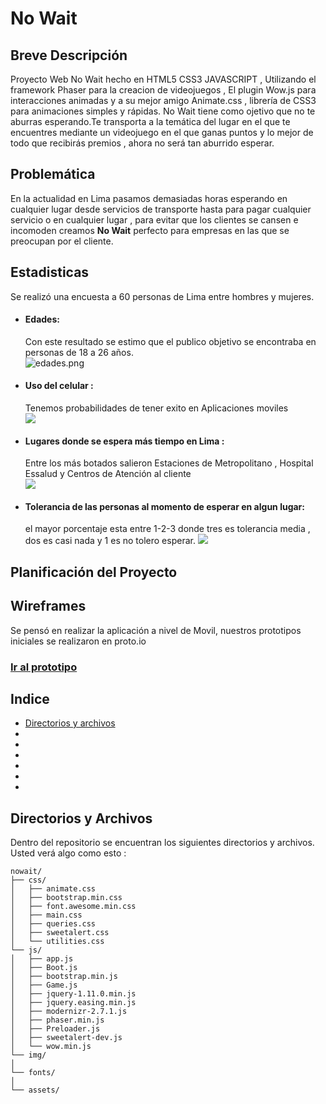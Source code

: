 # No Wait

## Breve Descripción

Proyecto Web No Wait hecho en HTML5 CSS3 JAVASCRIPT , Utilizando el framework Phaser para la creacion de videojuegos , El plugin Wow.js para interacciones animadas y a su mejor amigo Animate.css , librería de CSS3 para animaciones simples y rápidas.
No Wait tiene como ojetivo que no te aburras esperando.Te transporta a la temática del lugar en el que te encuentres mediante un videojuego en el que ganas puntos y lo mejor de todo que recibirás premios , ahora no será tan aburrido esperar.

## Problemática
En la actualidad en Lima pasamos demasiadas horas esperando en cualquier lugar desde servicios de transporte hasta para pagar cualquier servicio o en cualquier lugar , para evitar que los clientes se cansen e incomoden creamos **No Wait** perfecto para empresas en las que se preocupan por el cliente.

## Estadisticas

Se realizó una encuesta a 60 personas de Lima entre hombres y mujeres.

- #### Edades:  
	Con este resultado se estimo que el publico objetivo se encontraba en personas de 18 a 26 años.  
	![edades.png](http://s21.postimg.org/b77egua5z/edades.png)

- #### Uso del celular : 

	Tenemos probabilidades de tener exito en Aplicaciones moviles  
	![](http://s21.postimg.org/jtao1fm5z/uso_celular.png)  
	
- #### Lugares donde se espera más tiempo en Lima :  

	Entre los más botados salieron Estaciones de Metropolitano , Hospital Essalud y Centros de Atención al cliente  
	![](http://s21.postimg.org/nacq4el87/lugares.png) 
	
- #### Tolerancia de las personas al momento de esperar en algun lugar:  

	el mayor porcentaje esta entre 1-2-3 donde tres es tolerancia media , dos es casi nada  y 1 es no tolero esperar.
	![](http://s21.postimg.org/k4s4e72lz/tolerar.png)
	
## Planificación del Proyecto

## Wireframes

Se pensó en realizar la aplicación a nivel de Movil, nuestros prototipos iniciales se realizaron en proto.io

### [Ir al prototipo](https://pr.to/GT1N6S/)

## Indice

- [Directorios y archivos](#directorios-y-archivos)
- [](#version-1)
- [](#version-2)
- [](#version-3)
- [](#version-4)
- [](#version-5)
- [](#version-6)

## Directorios y Archivos


Dentro del repositorio se encuentran los siguientes directorios y archivos. 
Usted verá algo como esto :

```
nowait/
├── css/
│   ├── animate.css
│   ├── bootstrap.min.css
│   ├── font.awesome.min.css
│   ├── main.css
│   ├── queries.css
│   ├── sweetalert.css
│   └── utilities.css
└── js/
│   ├── app.js
│   ├── Boot.js
│   ├── bootstrap.min.js
│   ├── Game.js
│   ├── jquery-1.11.0.min.js
│   ├── jquery.easing.min.js
│   ├── modernizr-2.7.1.js		  
│   ├── phaser.min.js
│   ├── Preloader.js
│   ├── sweetalert-dev.js
│   └── wow.min.js
└── img/
│   
└── fonts/
│   
└── assets/

```

